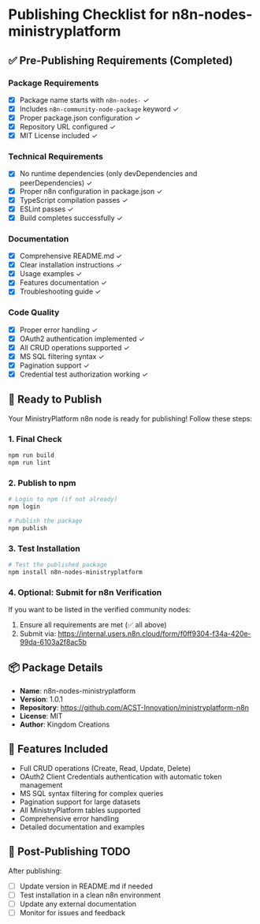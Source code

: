 # Publishing Checklist for n8n-nodes-ministryplatform

## ✅ Pre-Publishing Requirements (Completed)

### Package Requirements
- [x] Package name starts with `n8n-nodes-` ✓
- [x] Includes `n8n-community-node-package` keyword ✓
- [x] Proper package.json configuration ✓
- [x] Repository URL configured ✓
- [x] MIT License included ✓

### Technical Requirements
- [x] No runtime dependencies (only devDependencies and peerDependencies) ✓
- [x] Proper n8n configuration in package.json ✓
- [x] TypeScript compilation passes ✓
- [x] ESLint passes ✓
- [x] Build completes successfully ✓

### Documentation
- [x] Comprehensive README.md ✓
- [x] Clear installation instructions ✓
- [x] Usage examples ✓
- [x] Features documentation ✓
- [x] Troubleshooting guide ✓

### Code Quality
- [x] Proper error handling ✓
- [x] OAuth2 authentication implemented ✓
- [x] All CRUD operations supported ✓
- [x] MS SQL filtering syntax ✓
- [x] Pagination support ✓
- [x] Credential test authorization working ✓

## 🚀 Ready to Publish

Your MinistryPlatform n8n node is ready for publishing! Follow these steps:

### 1. Final Check
```bash
npm run build
npm run lint
```

### 2. Publish to npm
```bash
# Login to npm (if not already)
npm login

# Publish the package
npm publish
```

### 3. Test Installation
```bash
# Test the published package
npm install n8n-nodes-ministryplatform
```

### 4. Optional: Submit for n8n Verification
If you want to be listed in the verified community nodes:
1. Ensure all requirements are met (✅ all above)
2. Submit via: https://internal.users.n8n.cloud/form/f0ff9304-f34a-420e-99da-6103a2f8ac5b

## 📦 Package Details

- **Name**: n8n-nodes-ministryplatform
- **Version**: 1.0.1
- **Repository**: https://github.com/ACST-Innovation/ministryplatform-n8n
- **License**: MIT
- **Author**: Kingdom Creations

## 🎯 Features Included

- Full CRUD operations (Create, Read, Update, Delete)
- OAuth2 Client Credentials authentication with automatic token management
- MS SQL syntax filtering for complex queries
- Pagination support for large datasets
- All MinistryPlatform tables supported
- Comprehensive error handling
- Detailed documentation and examples

## 📝 Post-Publishing TODO

After publishing:
- [ ] Update version in README.md if needed
- [ ] Test installation in a clean n8n environment
- [ ] Update any external documentation
- [ ] Monitor for issues and feedback
